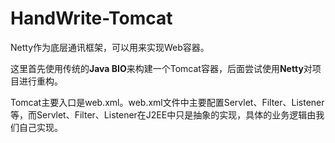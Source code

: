 # HandWrite-Tomcat

Netty作为底层通讯框架，可以用来实现Web容器。

这里首先使用传统的**Java BIO**来构建一个Tomcat容器，后面尝试使用**Netty**对项目进行重构。



​	 Tomcat主要入口是web.xml。web.xml文件中主要配置Servlet、Filter、Listener等，而Servlet、Filter、Listener在J2EE中只是抽象的实现，具体的业务逻辑由我们自己实现。

